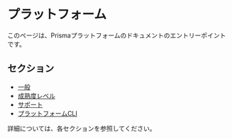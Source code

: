# プラットフォーム

このページは、Prismaプラットフォームのドキュメントのエントリーポイントです。

## セクション

- [一般](/docs/platform/about)
- [成熟度レベル](/docs/platform/maturity-levels)
- [サポート](/docs/platform/support)
- [プラットフォームCLI](/docs/platform/platform-cli)

詳細については、各セクションを参照してください。
